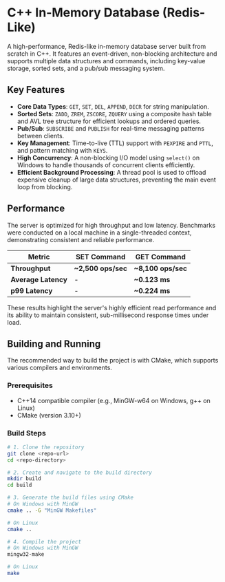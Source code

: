 # C++ In-Memory Database (Redis-Like)

A high-performance, Redis-like in-memory database server built from scratch in C++. It features an event-driven, non-blocking architecture and supports multiple data structures and commands, including key-value storage, sorted sets, and a pub/sub messaging system.

## Key Features

* **Core Data Types**: `GET`, `SET`, `DEL`, `APPEND`, `DECR` for string manipulation.
* **Sorted Sets**: `ZADD`, `ZREM`, `ZSCORE`, `ZQUERY` using a composite hash table and AVL tree structure for efficient lookups and ordered queries.
* **Pub/Sub**: `SUBSCRIBE` and `PUBLISH` for real-time messaging patterns between clients.
* **Key Management**: Time-to-live (TTL) support with `PEXPIRE` and `PTTL`, and pattern matching with `KEYS`.
* **High Concurrency**: A non-blocking I/O model using `select()` on Windows to handle thousands of concurrent clients efficiently.
* **Efficient Background Processing**: A thread pool is used to offload expensive cleanup of large data structures, preventing the main event loop from blocking.

## Performance

The server is optimized for high throughput and low latency. Benchmarks were conducted on a local machine in a single-threaded context, demonstrating consistent and reliable performance.

| Metric              | SET Command         | GET Command         |
| ------------------- | ------------------- | ------------------- |
| **Throughput** | **~2,500 ops/sec** | **~8,100 ops/sec** |
| **Average Latency** | -                   | **~0.123 ms** |
| **p99 Latency** | -                   | **~0.224 ms** |

These results highlight the server's highly efficient read performance and its ability to maintain consistent, sub-millisecond response times under load.

## Building and Running

The recommended way to build the project is with CMake, which supports various compilers and environments.

### Prerequisites

* C++14 compatible compiler (e.g., MinGW-w64 on Windows, g++ on Linux)
* CMake (version 3.10+)

### Build Steps

```bash
# 1. Clone the repository
git clone <repo-url>
cd <repo-directory>

# 2. Create and navigate to the build directory
mkdir build
cd build

# 3. Generate the build files using CMake
# On Windows with MinGW
cmake .. -G "MinGW Makefiles"

# On Linux
cmake ..

# 4. Compile the project
# On Windows with MinGW
mingw32-make

# On Linux
make